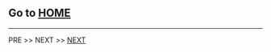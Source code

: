 Go to [ HOME ](../../scala-learning.md)
---

---
PRE >> [](../part1/part.md)
NEXT >> [NEXT](../part3/part.md)